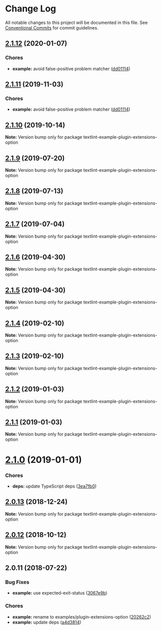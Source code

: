 # Change Log

All notable changes to this project will be documented in this file.
See [Conventional Commits](https://conventionalcommits.org) for commit guidelines.

<a name="2.1.12"></a>
## [2.1.12](https://github.com/textlint/textlint/compare/textlint-example-plugin-extensions-option@2.1.10...textlint-example-plugin-extensions-option@2.1.12) (2020-01-07)


### Chores

* **example:** avoid false-positive problem matcher ([dd01114](https://github.com/textlint/textlint/commit/dd01114))





<a name="2.1.11"></a>
## [2.1.11](https://github.com/textlint/textlint/compare/textlint-example-plugin-extensions-option@2.1.10...textlint-example-plugin-extensions-option@2.1.11) (2019-11-03)


### Chores

* **example:** avoid false-positive problem matcher ([dd01114](https://github.com/textlint/textlint/commit/dd01114))





<a name="2.1.10"></a>
## [2.1.10](https://github.com/textlint/textlint/compare/textlint-example-plugin-extensions-option@2.1.9...textlint-example-plugin-extensions-option@2.1.10) (2019-10-14)

**Note:** Version bump only for package textlint-example-plugin-extensions-option





<a name="2.1.9"></a>
## [2.1.9](https://github.com/textlint/textlint/compare/textlint-example-plugin-extensions-option@2.1.6...textlint-example-plugin-extensions-option@2.1.9) (2019-07-20)

**Note:** Version bump only for package textlint-example-plugin-extensions-option





<a name="2.1.8"></a>
## [2.1.8](https://github.com/textlint/textlint/compare/textlint-example-plugin-extensions-option@2.1.6...textlint-example-plugin-extensions-option@2.1.8) (2019-07-13)

**Note:** Version bump only for package textlint-example-plugin-extensions-option





<a name="2.1.7"></a>
## [2.1.7](https://github.com/textlint/textlint/compare/textlint-example-plugin-extensions-option@2.1.6...textlint-example-plugin-extensions-option@2.1.7) (2019-07-04)

**Note:** Version bump only for package textlint-example-plugin-extensions-option





<a name="2.1.6"></a>
## [2.1.6](https://github.com/textlint/textlint/compare/textlint-example-plugin-extensions-option@2.1.5...textlint-example-plugin-extensions-option@2.1.6) (2019-04-30)

**Note:** Version bump only for package textlint-example-plugin-extensions-option





<a name="2.1.5"></a>
## [2.1.5](https://github.com/textlint/textlint/compare/textlint-example-plugin-extensions-option@2.1.4...textlint-example-plugin-extensions-option@2.1.5) (2019-04-30)

**Note:** Version bump only for package textlint-example-plugin-extensions-option





<a name="2.1.4"></a>
## [2.1.4](https://github.com/textlint/textlint/compare/textlint-example-plugin-extensions-option@2.1.3...textlint-example-plugin-extensions-option@2.1.4) (2019-02-10)

**Note:** Version bump only for package textlint-example-plugin-extensions-option





<a name="2.1.3"></a>
## [2.1.3](https://github.com/textlint/textlint/compare/textlint-example-plugin-extensions-option@2.1.2...textlint-example-plugin-extensions-option@2.1.3) (2019-02-10)

**Note:** Version bump only for package textlint-example-plugin-extensions-option





<a name="2.1.2"></a>
## [2.1.2](https://github.com/textlint/textlint/compare/textlint-example-plugin-extensions-option@2.1.1...textlint-example-plugin-extensions-option@2.1.2) (2019-01-03)

**Note:** Version bump only for package textlint-example-plugin-extensions-option





<a name="2.1.1"></a>
## [2.1.1](https://github.com/textlint/textlint/compare/textlint-example-plugin-extensions-option@2.1.0...textlint-example-plugin-extensions-option@2.1.1) (2019-01-03)

**Note:** Version bump only for package textlint-example-plugin-extensions-option





<a name="2.1.0"></a>
# [2.1.0](https://github.com/textlint/textlint/compare/textlint-example-plugin-extensions-option@2.0.13...textlint-example-plugin-extensions-option@2.1.0) (2019-01-01)


### Chores

* **deps:** update TypeScript deps ([3ea7fb0](https://github.com/textlint/textlint/commit/3ea7fb0))




<a name="2.0.13"></a>
## [2.0.13](https://github.com/textlint/textlint/compare/textlint-example-plugin-extensions-option@2.0.11...textlint-example-plugin-extensions-option@2.0.13) (2018-12-24)




**Note:** Version bump only for package textlint-example-plugin-extensions-option

<a name="2.0.12"></a>
## [2.0.12](https://github.com/textlint/textlint/compare/textlint-example-plugin-extensions-option@2.0.11...textlint-example-plugin-extensions-option@2.0.12) (2018-10-12)




**Note:** Version bump only for package textlint-example-plugin-extensions-option

<a name="2.0.11"></a>
## 2.0.11 (2018-07-22)


### Bug Fixes

* **example:** use expected-exit-status ([3067e9b](https://github.com/textlint/textlint/commit/3067e9b))


### Chores

* **example:** rename to examples/plugin-extensions-option ([20262c2](https://github.com/textlint/textlint/commit/20262c2))
* **example:** update deps ([a4d3814](https://github.com/textlint/textlint/commit/a4d3814))
